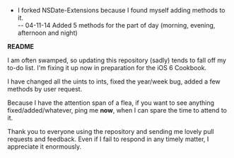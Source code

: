 - I forked NSDate-Extensions because I found myself adding methods to it.  
-- 04-11-14 Added 5 methods for the part of day (morning, evening, afternoon and night)

**README**

I am often swamped, so updating this repository (sadly) tends to fall off my to-do list. I'm fixing it up now in preparation for the iOS 6 Cookbook. 

I have changed all the uints to ints, fixed the year/week bug, added a few methods by user request.

Because I have the attention span of a flea, if you want to see anything fixed/added/whatever, ping me **now**, when I can spare the time to attend to it.

Thank you to everyone using the repository and sending me lovely pull requests and feedback. Even if I fail to respond in any timely matter, I appreciate it enormously.
